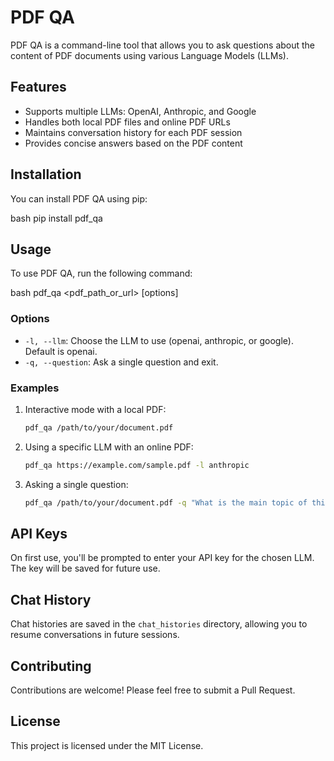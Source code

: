 # PDF QA

PDF QA is a command-line tool that allows you to ask questions about the content of PDF documents using various Language Models (LLMs).

## Features

- Supports multiple LLMs: OpenAI, Anthropic, and Google
- Handles both local PDF files and online PDF URLs
- Maintains conversation history for each PDF session
- Provides concise answers based on the PDF content

## Installation

You can install PDF QA using pip:

bash
pip install pdf_qa

## Usage

To use PDF QA, run the following command:

bash
pdf_qa <pdf_path_or_url> [options]


### Options

- `-l, --llm`: Choose the LLM to use (openai, anthropic, or google). Default is openai.
- `-q, --question`: Ask a single question and exit.

### Examples

1. Interactive mode with a local PDF:
   ```bash
   pdf_qa /path/to/your/document.pdf
   ```

2. Using a specific LLM with an online PDF:
   ```bash
   pdf_qa https://example.com/sample.pdf -l anthropic
   ```

3. Asking a single question:
   ```bash
   pdf_qa /path/to/your/document.pdf -q "What is the main topic of this document?"
   ```

## API Keys

On first use, you'll be prompted to enter your API key for the chosen LLM. The key will be saved for future use.

## Chat History

Chat histories are saved in the `chat_histories` directory, allowing you to resume conversations in future sessions.

## Contributing

Contributions are welcome! Please feel free to submit a Pull Request.

## License

This project is licensed under the MIT License.